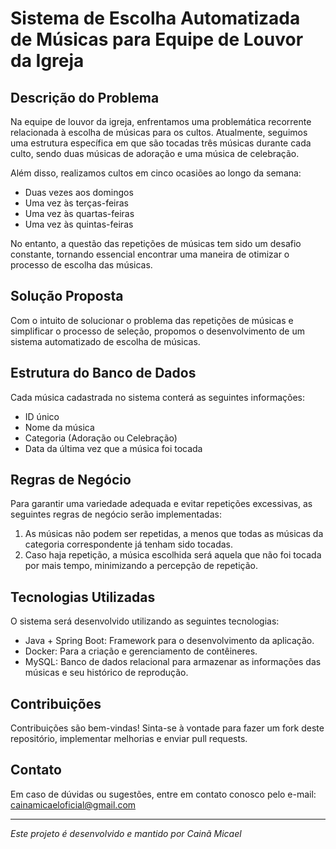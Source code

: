 # Sistema de Escolha Automatizada de Músicas para Equipe de Louvor da Igreja

## Descrição do Problema

Na equipe de louvor da igreja, enfrentamos uma problemática recorrente relacionada à escolha de músicas para os cultos. Atualmente, seguimos uma estrutura específica em que são tocadas três músicas durante cada culto, sendo duas músicas de adoração e uma música de celebração.

Além disso, realizamos cultos em cinco ocasiões ao longo da semana:

- Duas vezes aos domingos
- Uma vez às terças-feiras
- Uma vez às quartas-feiras
- Uma vez às quintas-feiras

No entanto, a questão das repetições de músicas tem sido um desafio constante, tornando essencial encontrar uma maneira de otimizar o processo de escolha das músicas.

## Solução Proposta

Com o intuito de solucionar o problema das repetições de músicas e simplificar o processo de seleção, propomos o desenvolvimento de um sistema automatizado de escolha de músicas.

## Estrutura do Banco de Dados

Cada música cadastrada no sistema conterá as seguintes informações:

- ID único
- Nome da música
- Categoria (Adoração ou Celebração)
- Data da última vez que a música foi tocada

## Regras de Negócio

Para garantir uma variedade adequada e evitar repetições excessivas, as seguintes regras de negócio serão implementadas:

1. As músicas não podem ser repetidas, a menos que todas as músicas da categoria correspondente já tenham sido tocadas.
2. Caso haja repetição, a música escolhida será aquela que não foi tocada por mais tempo, minimizando a percepção de repetição.

## Tecnologias Utilizadas

O sistema será desenvolvido utilizando as seguintes tecnologias:

- Java + Spring Boot: Framework para o desenvolvimento da aplicação.
- Docker: Para a criação e gerenciamento de contêineres.
- MySQL: Banco de dados relacional para armazenar as informações das músicas e seu histórico de reprodução.


## Contribuições

Contribuições são bem-vindas! Sinta-se à vontade para fazer um fork deste repositório, implementar melhorias e enviar pull requests.

## Contato

Em caso de dúvidas ou sugestões, entre em contato conosco pelo e-mail: cainamicaeloficial@gmail.com

---

*Este projeto é desenvolvido e mantido por Cainã Micael*
